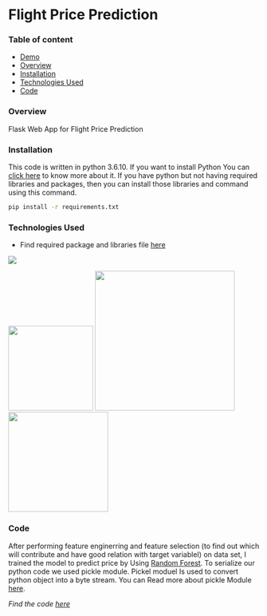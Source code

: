 # Flight Price Prediction

### Table of content
 * [Demo](#Demo)
 * [Overview](#Overview)
 * [Installation](#Installation)
 * [Technologies Used](#Technologies-Used)
 * [Code](#Code)
 
 ### Overview
 Flask Web App for Flight Price Prediction
 
 ### Installation
This code is written in python 3.6.10. If you want to install Python You can [click here](https://realpython.com/installing-python/) to know more about it. If you have python but not having required libraries and packages, then you can install those libraries and command using this command.
 ```bash
pip install -r requirements.txt
```


### Technologies Used

* Find required package and libraries file [here](www.google.com)


![](https://forthebadge.com/images/badges/made-with-python.svg)

[<img target="_blank" src="https://flask.palletsprojects.com/en/1.1.x/_images/flask-logo.png" width=170>](https://flask.palletsprojects.com/en/1.1.x/) [<img target="_blank" src="https://number1.co.za/wp-content/uploads/2017/10/gunicorn_logo-300x85.png" width=280>](https://gunicorn.org) [<img target="_blank" src="https://scikit-learn.org/stable/_static/scikit-learn-logo-small.png" width=200>](https://scikit-learn.org/stable/) 


### Code

After performing feature enginerring and feature selection (to find out which will contribute and have good relation with target variableI) on data set, I trained the model to predict price by Using [Random Forest](https://en.wikipedia.org/wiki/Random_forest). To serialize our python code we used pickle module. Pickel moduel Is used to convert python object into a byte stream. You can Read more about pickle Module [here](https://docs.python.org/3/library/pickle.html#:~:text=%E2%80%9CPickling%E2%80%9D%20is%20the%20process%20whereby,back%20into%20an%20object%20hierarchy.).

*Find the code [here]()* 


 
 
